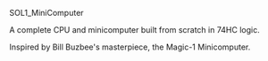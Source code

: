 SOL1_MiniComputer

A complete CPU and minicomputer built from scratch in 74HC logic.

Inspired by Bill Buzbee's masterpiece, the Magic-1 Minicomputer.
